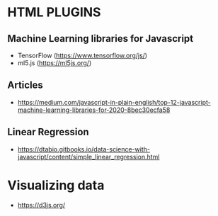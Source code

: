 # HTML PLUGINS

## Machine Learning libraries for Javascript

- TensorFlow (https://www.tensorflow.org/js/)
- ml5.js (https://ml5js.org/)

## Articles

- https://medium.com/javascript-in-plain-english/top-12-javascript-machine-learning-libraries-for-2020-8bec30ecfa58

## Linear Regression

- https://dtabio.gitbooks.io/data-science-with-javascript/content/simple_linear_regression.html

# Visualizing data

- https://d3js.org/

